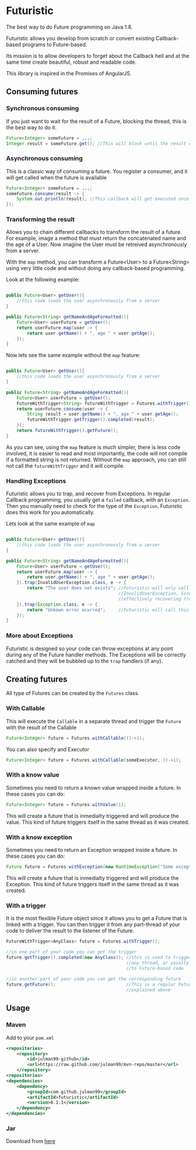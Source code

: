 # Futuristic

The best way to do Future programming on Java 1.8. 

Futuristic allows you develop from scratch or convert existing Callback-based programs to Future-based. 

Its mission is to allow developers to forget about the Callback hell and at the same time create beautiful, robust and
readable code.

This library is inspired in the Promises of AngularJS.

## Consuming futures

### Synchronous consuming

If you just want to wait for the result of a Future, blocking the thread, this is the best way to do it.

```java
Future<Integer> someFuture = ...;
Integer result = someFuture.get(); //This will block until the result of the future is available
```

### Asynchronous consuming

This is a classic way of consuming a future. You register a consumer, and it will get called when the future is
available

```java
Future<Integer> someFuture = ...;
someFuture.consume(result -> {
    System.out.println(result); //This callback will get executed once the result is available    
});
```

### Transforming the result

Allows you to chain different callbacks to transform the result of a future. For example, image a method that must
return the concatenated name and the age of a User. Now imagine the User must be retreived asynchronously from a server.
 
With the ```map``` method, you can transform a Future\<User\> to a Future\<String\> using very little code and without doing
any callback-based programming.

Look at the following example:

```java

public Future<User> getUser(){
    //this code loads the user asynchronously from a server
}

public Future<String> getNameAndAgeFormatted(){
    Future<User> userFuture = getUser();
    return userFuture.map(user -> {
        return user.getName() + ", age " + user.getAge();
    });
}

```

Now lets see the same example without the ```map``` feature:

```java

public Future<User> getUser(){
    //this code loads the user asynchronously from a server
}

public Future<String> getNameAndAgeFormatted(){
    Future<User> userFuture = getUser();
    FutureWithTrigger<String> futureWithTrigger = Futures.withTrigger();
    return userFuture.consume(user -> {
        String result = user.getName() + ", age " + user.getAge();
        futureWithTrigger.getTrigger().completed(result);
    });
    return futureWithTrigger().getFuture();
}

```

As you can see, using the ```map``` feature is much simpler, there is less code involved, it is easier to read and
most importantly, the code will not compile if a formatted string is not returned. Without the ```map``` approach, you
can still not call the ```futureWithTrigger``` and it will compile. 

### Handling Exceptions

Futuristic allows you to trap, and recover from Exceptions. In regular Callback programming, you usually get a ```failed```
callback, with an ```Exception```. Then you manually need to check for the type of the ```Exception```. Futuristic does
this work for you automatically.

Lets look at the same example of ```map```

```java

public Future<User> getUser(){
    //this code loads the user asynchronously from a server
}

public Future<String> getNameAndAgeFormatted(){
    Future<User> userFuture = getUser();
    return userFuture.map(user -> {
        return user.getName() + ", age " + user.getAge();
    }).trap(InvalidUserException.class, e -> {
        return "The user does not exists"; //Futuristic will only call this lambda if the Exception is of type
                                           //InvalidUserException. Since this function is returning a String, it is
                                           //effectively recovering from the Exception
    }).trap(Exception.class, e -> {
        return "Unkown error ocurred";     //Futuristic will call this lambda for the rest of the Exceptions. 
    });
}

```

### More about Exceptions

Futuristic is designed so your code can throw exceptions at any point during any of the Future handler methods. 
The Exceptions will be correctly catched and they will be bubbled up to the ```trap``` handlers (if any).

## Creating futures

All type of Futures can be created by the ```Futures``` class.

### With Callable

This will execute the ```Callable``` in a separate thread and trigger the ```Future``` with the result of the Callable 
 
```java
Future<Integer> future = Futures.withCallable(()->1);
```

You can also specify and Executor

```java
Future<Integer> future = Futures.withCallable(someExecutor, ()->1);
```

### With a know value

Sometimes you need to return a known value wrapped inside a future. In these cases you can do:

```java
Future<Integer> future = Futures.withValue(1);
```

This will create a future that is inmedialty triggered and will produce the value. This kind of future triggers itself
in the same thread as it was created.

### With a know exception

Sometimes you need to return an Exception wrapped inside a future. In these cases you can do:

```java
Future future = Futures.withException(new RuntimeException("Some exception");
```

This will create a future that is inmedialty triggered and will produce the Exception. This kind of future triggers 
itself in the same thread as it was created.

### With a trigger

It is the most flexible Future object since it allows you to get a Future that is linked with a trigger. 
You can then trigger it from any part-thread of your code to deliver the result to the listener of the Future.

```java
FutureWithTrigger<AnyClass> future = Futures.withTrigger();

//in one part of your code you can get the trigger 
future.getTrigger().completed(new AnyClass(); //this is used to trigger the Future. This can be triggered from 
                                              //any thread, or usually inside a callback that you are converting
                                              //to Future-based code
                                              
//in another part of your code you can get the corresponding future 
future.getFuture();                           //This is a regular Future, that will get triggered by the trigger
                                              //explained above

```

## Usage

### Maven
Add to your ```pom.xml```

```xml
<repositories>
    <repository>
        <id>julman99-github</id>
        <url>https://raw.github.com/julman99/mvn-repo/master</url>
    </repository>
<repositories>
<dependencies>
    <dependency>
        <groupId>com.github.julman99</groupId>
        <artifactId>futuristic</artifactId>
        <version>0.1.1</version>
    </dependency>
</dependencies>
```
### Jar

Download from [here](https://github.com/julman99/mvn-repo/raw/master/com/github/julman99/futuristic/0.1.1/futuristic-0.1.1.jar)

